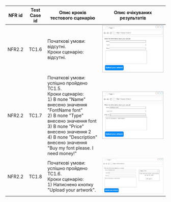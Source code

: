 |NFR id|Test Case id|Опис кроків тестового сценарію|Опис очікуваних результатів|
|:-:|:-:|-|:-:|
|NFR2.2|TC1.6|Початкові умови: відсутні.<br>Кроки сценарію: відсутні.|![](https://github.com/oleksandrblazhko/ai203-tokarev/blob/laboratory-work-8/2-SoftwareDesign/2.8-TestCases/enter_work_info%201.jpg)|
|NFR2.2|TC1.7|Початкові умови: успішно пройдено ТС1.5.<br>Кроки сценарію:<br>1) В поле "Name" внесено значення "FontName font"<br>2) В поле "Type" внесено значення font<br>3) В поле "Price" внесено значення 2<br>4) В поле "Description" внесено значення "Buy my font please. I need money!"|![](https://github.com/oleksandrblazhko/ai203-tokarev/blob/laboratory-work-8/2-SoftwareDesign/2.8-TestCases/enter_work_info%202.jpg)|
|NFR2.2|TC1.8|Початкові умови: успішно пройдено ТС1.6.<br>Кроки сценарію:<br>1) Натиснено кнопку "Upload your artwork".|![](https://github.com/oleksandrblazhko/ai203-tokarev/blob/laboratory-work-8/2-SoftwareDesign/2.8-TestCases/enter_work_info%203.jpg)|
